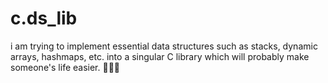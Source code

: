 # c.ds_lib
i am trying to implement essential data structures such as stacks, dynamic arrays, hashmaps, etc. into a singular C library which will probably make someone's life easier. 🧮🧮🧮

